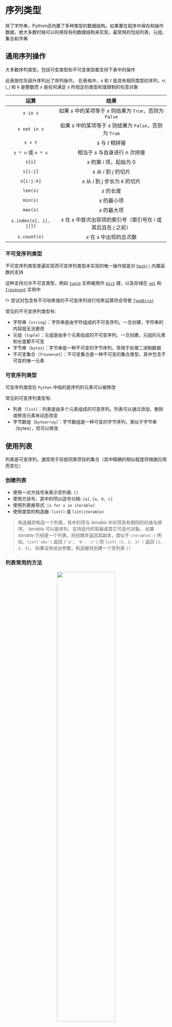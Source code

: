 # 序列类型

除了字符串，Python还内置了多种类型的数据结构，如果要在程序中保存和操作数据，绝大多数时候可以利用现有的数据结构来实现，最常用的包括列表、元组、集合和字典

## 通用序列操作

大多数序列类型，包括可变类型和不可变类型都支持下表中的操作

此表按优先级升序列出了序列操作。 在表格中，*s* 和 *t* 是具有相同类型的序列，*n*, *i*, *j* 和 *k* 是整数而 *x* 是任何满足 *s* 所规定的类型和值限制的任意对象

|          运算          |结果|
| :---: | :---: |
|        `x in s`        |  如果 *s* 中的某项等于 *x* 则结果为 `True`，否则为 `False`   |
|      `x not in s`      |  如果 *s* 中的某项等于 *x* 则结果为 `False`，否则为 `True`   |
|        `s + t`         |                      *s* 与 *t* 相拼接                       |
|   `s * n` 或 `n * s`   |               相当于 *s* 与自身进行 *n* 次拼接               |
|         `s[i]`         |                  *s* 的第 *i* 项，起始为 0                   |
|        `s[i:j]`        |                   *s* 从 *i* 到 *j* 的切片                   |
|       `s[i:j:k]`       |             *s* 从 *i* 到 *j* 步长为 *k* 的切片              |
|        `len(s)`        |                          *s* 的长度                          |
|        `min(s)`        |                         *s* 的最小项                         |
|        `max(s)`        |                         *s* 的最大项                         |
| `s.index(x[, i[, j]])` | *x* 在 *s* 中首次出现项的索引号（索引号在 *i* 或其后且在 *j* 之前） |
|      `s.count(x)`      |                  *x* 在 *s* 中出现的总次数                   |

### 不可变序列类型

不可变序列类型普遍实现而可变序列类型未实现的唯一操作就是对 [`hash()`](https://docs.python.org/zh-cn/3/library/functions.html#hash) 内置函数的支持

这种支持允许不可变类型，例如 [`tuple`](https://docs.python.org/zh-cn/3/library/stdtypes.html#tuple) 实例被用作 [`dict`](https://docs.python.org/zh-cn/3/library/stdtypes.html#dict) 键，以及存储在 [`set`](https://docs.python.org/zh-cn/3/library/stdtypes.html#set) 和 [`frozenset`](https://docs.python.org/zh-cn/3/library/stdtypes.html#frozenset) 实例中

!> 尝试对包含有不可哈希值的不可变序列进行哈希运算将会导致 [`TypeError`](https://docs.python.org/zh-cn/3/library/exceptions.html#TypeError)

常见的不可变序列类型有:
* 字符串（`string`）：字符串是由字符组成的不可变序列。一旦创建，字符串的内容就无法更改
* 元组（`tuple`）：元组是由多个元素组成的不可变序列。一旦创建，元组的元素和长度都不可变
* 字节串（`bytes`）：字节串是一种不可变的字节序列，常用于处理二进制数据
* 不可变集合（`frozenset`）：不可变集合是一种不可变的集合类型，其中包含不可变的唯一元素

### 可变序列类型

可变序列类型在 `Python` 中指的是序列的元素可以被修改

常见的可变序列类型有:
* 列表（`list`）：列表是由多个元素组成的可变序列。列表可以通过添加、删除或修改元素来动态改变
* 字节数组（`bytearray`）：字节数组是一种可变的字节序列，类似于字节串（bytes），但可以修改

## 使用列表

列表是可变序列，通常用于存放同类项目的集合（其中精确的相似程度将根据应用而变化）

### 创建列表

* 使用一对方括号来表示空列表: `[]`
* 使用方括号，其中的项以逗号分隔: `[a]`, `[a, b, c]`
* 使用列表推导式: `[x for x in iterable]`
* 使用类型的构造器: `list()` 或 `list(iterable)`

> 构造器将构造一个列表，其中的项与 *iterable* 中的项具有相同的的值与顺序。 *iterable* 可以是序列、支持迭代的容器或其它可迭代对象。 如果 *iterable* 已经是一个列表，将创建并返回其副本，类似于 `iterable[:]`
> 例如，`list('abc')` 返回 `['a', 'b', 'c']` 而 `list( (1, 2, 3) )` 返回 `[1, 2, 3]`。 如果没有给出参数，构造器将创建一个空列表 `[]`

### 列表常用的方法

<div style="text-align:center">
    <img src="https://cdn.jsdelivr.net/gh/weno861/image/img/202402061444113.png" width=60%>
</div>

#### append

1. `append` 方法接受一个参数，即要添**加到列表末尾**的元素。
2. `append` 方法会**修改原始列表**，而不是创建一个新的列表。
3. 如果你想一次性添加多个元素，可以考虑使用 `extend` 方法，它接受一个可迭代对象，并将其元素逐一添加到列表中

<div style="text-align: center">
    <img src='https://cdn.jsdelivr.net/gh/weno861/image/img/202402061445797.png'>
</div>

#### extend

1. `extend` 方法接受**一个可迭代对象**作为参数，如列表、元组、字符串等。
2. `extend` 方法会修改原始列表，而不是创建一个新的列表

<div style="text-align: center">
    <img src='https://cdn.jsdelivr.net/gh/weno861/image/img/202402061446052.png'>
</div>

#### insert

1. 如果指定的索引超出了列表的范围，`insert` 方法会在列表的末尾添加新元素。
2. 负数索引表示从列表末尾开始计数，例如，`my_list.insert(-1, 7)` 将在列表倒数第一个位置插入元素 7
3. `insert` 方法会修改原始列表，而不是创建一个新的列表


<div style="text-align: center">
    <img src='https://cdn.jsdelivr.net/gh/weno861/image/img/202402061445163.png'>
</div>

#### remove

1. 如果列表中没有匹配的元素，`remove` 方法会引发 `ValueError`。因此，在调用 `remove` 之前，最好使用 `in` 运算符检查元素是否存在于列表中
2. 如果有多个相同的元素，只会**移除第一个匹配**的元素


<div style="text-align: center">
    <img src='https://cdn.jsdelivr.net/gh/weno861/image/img/202402061447140.png'>
</div>

#### pop

1. 如果不提供索引，`pop` 将默认移除并返回列表中的最后一个元素
2. 如果指定的索引超出了列表的范围，`pop` 方法会引发 `IndexError`


<div style="text-align: center">
    <img src='https://cdn.jsdelivr.net/gh/weno861/image/img/202402061447303.png'>
</div>

#### index

```python
index(value, start=0, end=len(list)) # value 是要查找的元素的值，start 和 end 是可选参数，表示查找的范围
```

1. 如果列表中没有匹配的元素，`index` 方法会引发 `ValueError`。因此，在调用 `index` 之前，最好使用 `in` 运算符检查元素是否存在于列表中
2. 可以使用 `start` 和 `end` 参数指定查找范围，其中 `start` 表示起始索引，`end` 表示结束索引（不包含在内）
3. `index` 方法只**返回第一个匹配元素的索引**。如果需要查找所有匹配元素的索引，可以使用循环结构或列表推导式

<div style="text-align: center">
    <img src='https://cdn.jsdelivr.net/gh/weno861/image/img/202402061447842.png'>
</div>

#### count

1. 如果列表中没有匹配的元素，`count` 方法返回
2. `count` 方法只统计指定值的出现次数，不考虑值的索引

<div style="text-align: center">
    <img src='https://cdn.jsdelivr.net/gh/weno861/image/img/202402061448782.png'>
</div>

#### sort

```python
sort(key=None, reverse=False)
```

* `key` 是可选参数，用于指定一个自定义排序函数
* `reverse` 是可选参数，如果设置为 `True`，则是降序, 默认是升序排序

<div style="text-align: center">
    <img src='https://cdn.jsdelivr.net/gh/weno861/image/img/202402061449242.png'>
</div>

#### reverse

1. `reverse` 方法用于反转列表中的元素顺序
2. 更推荐的方法是使用切片:`[::-1]`

<div style="text-align: center">
    <img src='https://cdn.jsdelivr.net/gh/weno861/image/img/202402061451491.png'>
</div>

#### clear

1. `clear`方法用于清空列表中所有元素

<div style="text-align: center">
    <img src='https://cdn.jsdelivr.net/gh/weno861/image/img/202402061451720.png'>
</div>

#### len、min、max、sum

* `len`:返回列表中元素的个数

* `min`:返回列表中的最小值
* `max`:返回列表中的最大值
* `sum`：返回列表中所有元素的和（要求元素是可加的）

<div style="text-align: center">
    <img src='https://cdn.jsdelivr.net/gh/weno861/image/img/202402061452526.png'>
</div>

## 使用元组

元组（tuple）是一种**有序**、**不可变**的数据类型。它是由一系列用逗号分隔的值组成，通常用圆括号括起来。元组与列表（list）相似，但元组的主要区别在于元组是不可变的，一旦创建后，不能修改其内容

### 创建元组

* 使用一对圆括号来表示空元组: `()`
* 使用一个后缀的逗号来表示单元组: `a,` 或 `(a,)`
* 使用以逗号分隔的多个项: `a, b, c` or `(a, b, c)`
* 使用内置的 [`tuple()`](https://docs.python.org/zh-cn/3/library/stdtypes.html#tuple): `tuple()` 或 `tuple(iterable)`

> *iterable* 可以是序列、支持迭代的容器或其他可迭代对象。 如果 *iterable* 已经是一个元组，会不加改变地将其返回。 例如，`tuple('abc')` 返回 `('a', 'b', 'c')` 而 `tuple( [1, 2, 3] )` 返回 `(1, 2, 3)`。 如果没有给出参数，构造器将创建一个空元组 `()`

元组实现了通用序列类型的全部操作，具体可见上文

## 使用range对象

* [`range`](https://docs.python.org/zh-cn/3/library/stdtypes.html#range) 类型相比常规 [`list`](https://docs.python.org/zh-cn/3/library/stdtypes.html#list) 或 [`tuple`](https://docs.python.org/zh-cn/3/library/stdtypes.html#tuple) 的优势在于一个 [`range`](https://docs.python.org/zh-cn/3/library/stdtypes.html#range) 对象总是占用固定数量的（较小）内存，不论其所表示的范围有多大（因为它只保存了 `start`, `stop` 和 `step` 值，并会根据需要计算具体单项或子范围的值）
* [`range`](https://docs.python.org/zh-cn/3/library/stdtypes.html#range) 类型表示不可变的数字序列，通常用于在 [`for`](https://docs.python.org/zh-cn/3/reference/compound_stmts.html#for) 循环中循环指定的次数

```python
range(start=0, end, step=1) # range() 函数生成的序列包含起始值，但不包含结束值。这是因为 Python 的索引和切片习惯是左闭右开的
```

* `start`：序列的起始值（可选，默认为0）。
* `stop`：序列的结束值（必须指定）。
* `step`：序列值之间的步长（可选，默认为1）

<div style="text-align: center">
    <img src='https://cdn.jsdelivr.net/gh/weno861/image/img/202402061453254.png'>
</div>

## 使用集合

集合是一种无序、可变的数据类型，用于存储不重复的元素。Python提供了两种主要的集合类型：`set` 和 `frozenset`


<div style="text-align: center">
    <img src='https://cdn.jsdelivr.net/gh/weno861/image/img/202402061453792.png' width=60%>
</div>

## 使用字典

Python中的字典（Dictionary）是一种无序的数据结构，用于存储键值对。字典是由一系列键（keys）和相应的值（values）组成的，每个键与其对应的值之间用冒号分隔，而不同键值对之间用逗号分隔。字典通常用花括号 `{}` 来表示

**python字典为什么是无序的?**

> Python字典的内部实现使用哈希表(hash table)来存储键值对，这样可以快速查找和访问元素。哈希表是一种数据结构，它使用哈希函数将键映射到存储桶（buckets）中的索引，以实现快速的查找。由于哈希函数的性质，相同的键始终映射到相同的索引，从而保证了快速的查找速度。然而，哈希表并不关心元素的顺序。因此，当你遍历字典时，键值对的顺序并不是按照它们被插入的顺序来的，而是由哈希函数的结果决定的

### 字典的创建

创建字典的基本方法是使用花括号`{}`，在其中放置以逗号分隔的键值对。例如：

```python
{"name": "smith white", "age": 22, "salary": 1000}
```

此外，也可以使用`dict()`函数来创建字典。例如：

```python
dict(name="smith white", age=22, salary=1000)
dict([("name", "smith white"), ("age", 22), ("salary", 1000)])
```

**dict和{}的区别?**

> 使用 timeit 模块，可以测试出在运行效率上，{} 会比 dict() 快三倍左右。使用 dict()，会多了个调用函数的过程，而这个过程会有进出栈的操作，相对更加耗时

<div style="text-align: center;">
    <img alt='202403301337266' src='https://cdn.jsdelivr.net/gh/weno861/image@main/img/202403301337266.png' width=500px>
</div>

### 访问字典中的值

#### 使用键进行访问

```python
person = {"name": "smith white", "age": 22, "salary": 1000}
person["name"]
```

如果尝试访问字典中不存在的键，将引发`KeyError`。为了避免这种错误，可以使用`get()`方法，当键不存在时，它将返回`None`或者指定的默认值

```python
person = {"name": "smith white", "age": 22, "salary": 1000}
person.get("work", None)
```

<div style="text-align: center;"><img alt='202403301338885' src='https://cdn.jsdelivr.net/gh/weno861/image@main/img/202403301338885.png' width=500px> </div>

#### 使用`values`进行访问

`values` 方法返回的对象是 `dict_values` 类型的视图对象。这个视图对象提供了对字典中所有值的动态视图。你可以使用这个视图对象进行迭代、转换为列表，或者执行其他集合操作

> **注意**:两个 `dict.values()` 视图之间的相等性比较将总是返回 `False`。 这在 `dict.values()` 与其自身比较时也同样适用

```python
person.values()
for value in person.values():
    print(value)
list(person.values())
```

<div style="text-align: center;"><img alt='202403301339188' src='https://cdn.jsdelivr.net/gh/weno861/image@main/img/202403301339188.png' width=500px> </div>

#### 自定义方法使用点式访问

创建了一个名为 `Dict` 的类，它继承自内置的 `dict` 类。通过覆盖 `__getattr__`，我们使得可以通过点式访问值，就像访问对象属性一样

```python
class Dict(dict):
    def __getattr__(self, attr):
        if attr in self:
            return self[attr]
        else:
            raise AttributeError(f"'Dict' object has no attribute '{attr}'")
    def __setattr__(self, attr, value):
        self[attr] = value
```

<div style="text-align: center;"><img alt='202403301341616' src='https://cdn.jsdelivr.net/gh/weno861/image@main/img/202403301341616.png' width=500px> </div>

### 修改字典的值

可以直接通过键来修改字典中的值。**如果该键存在，其值将被更新；如果不存在，将添加新的键值对**。例如：

```python
  person['age'] = 21  # 修改已存在的键
  person['address'] = 'beijing'  # 添加新的键值对
```

<div style="text-align: center;"><img alt='202403301344771' src='https://cdn.jsdelivr.net/gh/weno861/image@main/img/202403301344771.png' width=500px> </div>

### 字典的合并

#### 使用`update` 方法

字典对象内置了一个`update`方法,用于把另一个字典更新到自己身上

<div style="text-align: center;"><img alt='202403301346957' src='https://cdn.jsdelivr.net/gh/weno861/image@main/img/202403301346957.png' width=500px> </div>

#### 使用字典解析式

Python 里对于生成列表、集合、字典，有一套非常 Pythonic 的写法。那就是列表解析式，集合解析式和字典解析式

<div style="text-align: center;"><img alt='202403301347900' src='https://cdn.jsdelivr.net/gh/weno861/image@main/img/202403301347900.png' width=500px> </div>

#### 使用`|` 进行合并

Python 3.9.04a 版本中，新增了一个抓眼球的新操作符：`|`， PEP584 将它称之为合并操作符（Union Operator），用它可以很直观地合并多个字典

<div style="text-align: center">
    <img src="https://picx.zhimg.com/80/v2-a43fbc5a61e8a2d6408544a024ab2f27_720w.webp?source=d16d100b" width=500px>
</div>

#### 先解包再合并字典

使用`**`可以解包字典，解包完后再使用 dict 或者`{}`就可以合并

<div style="text-align: center">
    <img src="https://picx.zhimg.com/80/v2-7f0e213862af127695dec3efbeb0d989_720w.webp?source=d16d100b" width=500px>
</div>

## 字符串

### 字符编码

网页编码：是指网页中字符的编码方式

* **ASCII**：一个英文字母（不分大小写）占一个字节的空间
* **中文字符编码**:主要有gb2312、gbk以及gb18030
* **unicode**：容纳世界上所有语言字符和符号的集合
* **utf-8**（8-bit unicode Transformation Format）是一种针对unicode字符集的可变长度字符编码方式

Python 3中的字符串默认的编码为unicode，因此，gbk、gb2312等字符编码与utf-8编码之间都必须通过unicode编码才能互相转换。即在python中，使用`encode()`将unicode编码为utf-8、gbk等，而使用`decode()`将utf-8、gbk等字符编码解码为unicode

<div style="text-align: center;"><img alt='202403301352398' src='https://cdn.jsdelivr.net/gh/weno861/image@main/img/202403301352398.png' width=500px> </div>

### 字符串格式化

#### 使用%进行字符串格式化

在Python中，采用的格式化方式和C语言是一致的，用`%`实现

| 占位符 |   替换内容   |
| :----: | :----------: |
|   %d   |     整数     |
|   %f   |    浮点数    |
|   %s   |    字符串    |
|   %x   | 十六进制整数 |

<div style="text-align: center">
    <img src='https://cdn.jsdelivr.net/gh/weno861/image/img/202402061456870.png'>
</div>

#### 使用`format`进行字符串格式化

另一种格式化字符串的方法是使用字符串的`format()`方法，它会用传入的参数依次替换字符串内的占位符`{0}`、`{1}`

<div style="text-align: center">
    <img src='https://cdn.jsdelivr.net/gh/weno861/image/img/202402061456304.png'>
</div>

#### 使用`f-string`进行格式化

f-string，亦称为格式化字符串常量（formatted string literals），是Python3.6新引入的一种字符串格式化方法，该方法源于[PEP 498 – Literal String Interpolation](https://python.org/dev/peps/pep-0498/)，主要目的是使格式化字符串的操作更加简便。f-string在形式上是以 `f` 或 `F` 修饰符引领的字符串（`f'xxx'` 或 `F'xxx'`），以大括号 `{}` 标明被替换的字段；f-string在本质上并不是字符串常量，而是一个在运行时运算求值的表达式

f-string在功能方面不逊于传统的[%-formatting语句](https://docs.python.org/3/library/stdtypes.html#old-string-formatting)和[`str.format()`函数](https://docs.python.org/3/library/stdtypes.html#str.format)，同时性能又优于二者，且使用起来也更加简洁明了，因此对于Python3.6及以后的版本，推荐使用f-string进行字符串格式化

<div style="text-align: center">
    <img src='https://cdn.jsdelivr.net/gh/weno861/image/img/202402061456196.png'>
</div>

### 字符串常用的方法

#### **len()**: 返回字符串的长度

```python
my_string = "Hello, World!"
length = len(my_string)
print(length)  # 输出：13
```

#### **lower() 和 upper()**: 分别用于将字符串转换为小写和大写

```python
my_string = "Hello, World!"
lower_case = my_string.lower()
upper_case = my_string.upper()
print(lower_case)  # 输出：hello, world!
print(upper_case)  # 输出：HELLO, WORLD!
```

#### **strip()**: 用于去除字符串两端的空格或指定的字符

```python
my_string = "   Hello, World!   "
stripped_string = my_string.strip()
print(stripped_string)  # 输出：Hello, World!
```

#### **replace()**: 替换字符串中指定的子串

```python
my_string = "Hello, World!"
new_string = my_string.replace("Hello", "Hi")
print(new_string)  # 输出：Hi, World!
```

#### **split()**: 将字符串分割成列表，默认以空格为分隔符

```python
my_string = "Hello, World!"
words = my_string.split()
print(words)  # 输出：['Hello,', 'World!']
```

#### **join()**: 将列表中的元素连接成一个字符串

```python
words = ['Hello,', 'World!']
my_string = ' '.join(words)
print(my_string)  # 输出：Hello, World!
```

#### **isalpha()、isdigit()、isspace()**: 分别用于检查字符串是否只包含字母、数字或空格

```python
alpha_check = "Hello".isalpha()
digit_check = "123".isdigit()
space_check = "   ".isspace()
print(alpha_check)  # 输出：True
print(digit_check)  # 输出：True
print(space_check)  # 输出：True
```

#### **capitalize() 和 title()**: 分别用于将字符串的第一个字符大写和将每个单词的第一个字符大写

```python
my_string = "hello world"
capitalized = my_string.capitalize()
title_case = my_string.title()
print(capitalized)  # 输出：Hello world
print(title_case)   # 输出：Hello World
```

#### **swapcase()**: 将字符串中的大小写互换

```python
my_string = "Hello, World!"
swapped_case = my_string.swapcase()
print(swapped_case)  # 输出：hELLO, wORLD!
```
